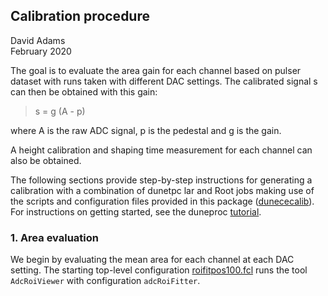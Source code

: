 ## Calibration procedure

David Adams   
February 2020

The goal is to evaluate the area gain for each channel based on
pulser dataset with runs taken with different DAC settings.
The calibrated signal s can then be obtained with this gain:
> s = g (A - p)

where A is the raw ADC signal, p is the pedestal and g is the gain.

A height calibration and shaping time measurement for each channel can also be obtained.

The following sections provide step-by-step instructions for generating a calibration
with a combination of dunetpc lar and Root jobs making use of the scripts and configuration
files provided in this package ([dunececalib](https://github.com/dladams/dunececalib)).
For instructions on getting started, see the duneproc [tutorial](https://github.com/dladams/duneproc/master/doc/tutorial.txt).

### 1. Area evaluation

We begin by evaluating the mean area for each channel at each DAC setting.
The starting top-level configuration [roifitpos100.fcl](../fcl/roifitpos100.fcl) runs the tool `AdcRoiViewer`
with configuration `adcRoiFitter`.
